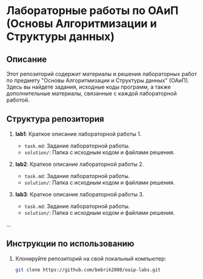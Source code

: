 # Лабораторные работы по ОАиП (Основы Алгоритмизации и Структуры данных)

## Описание

Этот репозиторий содержит материалы и решения лабораторных работ по предмету "Основы Алгоритмизации и Структуры данных" (ОАиП). Здесь вы найдете задания, исходные коды программ, а также дополнительные материалы, связанные с каждой лабораторной работой.

## Структура репозитория

1. **lab1**: Краткое описание лабораторной работы 1.
   - `task.md`: Задание лабораторной работы.
   - `solution/`: Папка с исходным кодом и файлами решения.

2. **lab2**: Краткое описание лабораторной работы 2.
   - `task.md`: Задание лабораторной работы.
   - `solution/`: Папка с исходным кодом и файлами решения.

3. **lab3**: Краткое описание лабораторной работы 3.
   - `task.md`: Задание лабораторной работы.
   - `solution/`: Папка с исходным кодом и файлами решения.

...

## Инструкции по использованию

1. Клонируйте репозиторий на свой локальный компьютер:

   ```bash
   git clone https://github.com/bebrik2008/oaip-labs.git
